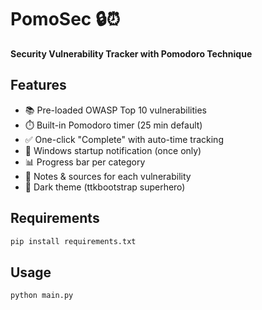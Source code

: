 # PomoSec 🔒⏰
**Security Vulnerability Tracker with Pomodoro Technique**

## Features
- 📚 Pre-loaded OWASP Top 10 vulnerabilities
- ⏱️ Built-in Pomodoro timer (25 min default)
- ✅ One-click "Complete" with auto-time tracking
- 🔔 Windows startup notification (once only)
- 📊 Progress bar per category
- 📝 Notes & sources for each vulnerability
- 🎨 Dark theme (ttkbootstrap superhero)

## Requirements
```bash
pip install requirements.txt
```

## Usage
```bash
python main.py
```
